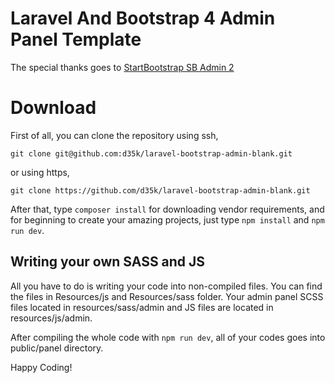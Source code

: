 # Laravel And Bootstrap 4 Admin Panel Template

The special thanks goes to [StartBootstrap SB Admin 2](https://github.com/BlackrockDigital/startbootstrap-sb-admin-2)


# Download

First of all, you can clone the repository using ssh,

    git clone git@github.com:d35k/laravel-bootstrap-admin-blank.git

or using https,

    git clone https://github.com/d35k/laravel-bootstrap-admin-blank.git

After that, type `composer install` for downloading vendor requirements, and for beginning to create your amazing projects, just type `npm install` and `npm run dev`.

## Writing your own SASS and JS

All you have to do is writing your code into non-compiled files. You can find the files in Resources/js and Resources/sass folder. Your admin panel SCSS files located in resources/sass/admin and JS files are located in resources/js/admin.

After compiling the whole code with `npm run dev`, all of your codes goes into public/panel directory.

Happy Coding!
